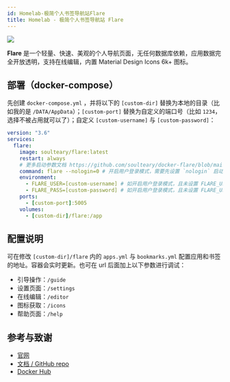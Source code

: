 ```yaml
---
id: Homelab-极简个人书签导航站Flare
title: Homelab - 极简个人书签导航站 Flare
---
```


![](https://wiki-media-1253965369.cos.ap-guangzhou.myqcloud.com/img/20230410170939.png)

**Flare** 是一个轻量、快速、美观的个人导航页面，无任何数据库依赖，应用数据完全开放透明，支持在线编辑，内置 Material Design Icons 6k+ 图标。

## 部署（docker-compose）

先创建 `docker-compose.yml` ，并将以下的 `[custom-dir]` 替换为本地的目录（比如我的是 `/DATA/AppData`）；`[custom-port]` 替换为自定义的端口号（比如 `1234`，选择不被占用就可以了）；自定义 `[custom-username]` 与 `[custom-password]`：

```yml title="docker-compose.yml"
version: "3.6"
services:
  flare:
    image: soulteary/flare:latest
    restart: always
    # 更多启动参数文档 https://github.com/soulteary/docker-flare/blob/main/docs/advanced-startup.md
    command: flare --nologin=0 # 开启用户登录模式，需要先设置 `nologin` 启动参数为 `0`
    environment:
      - FLARE_USER=[custom-username] # 如开启用户登录模式，且未设置 FLARE_USER，则默认用户为 `flare`
      - FLARE_PASS=[custom-password] # 如开启用户登录模式，且未设置 FLARE_USER，则会默认生成密码并展示在应用启动日志中
    ports:
      - [custom-port]:5005
    volumes:
      - [custom-dir]/flare:/app
```

## 配置说明

可在修改 `[custom-dir]/flare` 内的 `apps.yml` 与 `bookmarks.yml` 配置应用和书签的地址。容器会实时更新。也可在 url 后面加上以下参数进行调试：

- 引导操作：`/guide`
- 设置页面：`/settings`
- 在线编辑：`/editor`
- 图标获取：`/icons`
- 帮助页面：`/help`

## 参考与致谢

- [官网](https://soulteary.com/2022/02/23/building-a-personal-bookmark-navigation-app-from-scratch-flare.html)
- [文档 / GitHub repo](https://github.com/soulteary/docker-flare)
- [Docker Hub](https://hub.docker.com/r/soulteary/flare/)

